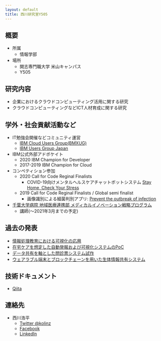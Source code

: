```yaml
---
layout: default
title: 西川研究室Y505
---
```


## 概要
- 所属
    - 情報学部
- 場所
    - 開志専門職大学 米山キャンパス
    - Y505
    
## 研究内容
- 企業におけるクラウドコンピューティング活用に関する研究
- クラウドコンピューティングなどICT人材育成に関する研究

## 学外・社会貢献活動など
- IT勉強会開催などコミュニティ運営
    - [IBM Cloud Users Group(BMXUG)](https://bmxug.connpass.com/)
    - [IBM Users Group Japan](https://iugc.connpass.com/)
- IBM公式外部アドボケイト
    - 2020 IBM Champion for Developer
    - 2017-2019 IBM Champion for Cloud
- コンペティション参加
    - 2020 Call for Code Reginal Finalists
         - COVID-19向けメンタルヘルスケアチャットボットシステム [Stay Home, Check Your Stress](https://github.com/kolinz/stayhome-checkyourstress/blob/master/README-ja.md)
    - 2019 Call for Code Reginal Finalists / Global semi finalist
         - 画像識別による細菌判別アプリ: [Prevent the outbreak of infection](https://github.com/kolinz/Prevent-Outbreaks-of-Infection)
- [千葉大学病院 地域医療連携部 メディカルイノベーション戦略プログラム](https://www.ho.chiba-u.ac.jp/chiiki/medicalinovation/)
    - 講師(～2021年3月までの予定)

## 過去の発表
- [情報処理教育における可視化の応用](https://www.jstage.jst.go.jp/article/jvs1990/26/Supplement1/26_Supplement1_233/_article/-char/ja/)
- [在宅ケアを想定した自動発報および可視化システムのPoC](http://gcmwso.web.fc2.com/pdf/forum06/forum06_1500.pdf)
- [データ共有を軸とした問診票システム試作](http://gcmwso.web.fc2.com/pdf/gcm16/gcm16_1445.pdf)
- [ウェアラブル端末とブロックチェーンを用いた生体情報共有システム](http://gcmwso.web.fc2.com/pdf/gcm15/gcm15_1530.pdf)

## 技術ドキュメント
- [Qiita](https://qiita.com/kolinz)

## 連絡先
- 西川浩平
    - [Twitter @kolinz](https://twitter.com/kolinz)
    - [Facebook](https://www.facebook.com/kohei.nishikawa)
    - [LinkedIn](https://www.linkedin.com/in/kouhei-nishikawa/)
